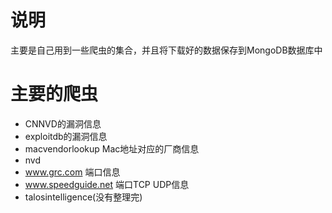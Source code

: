 # 说明
主要是自己用到一些爬虫的集合，并且将下载好的数据保存到MongoDB数据库中

# 主要的爬虫
* CNNVD的漏洞信息
* exploitdb的漏洞信息
* macvendorlookup Mac地址对应的厂商信息
* nvd
* www.grc.com 端口信息
* www.speedguide.net 端口TCP UDP信息
* talosintelligence(没有整理完)
